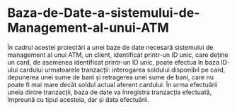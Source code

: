 # Baza-de-Date-a-sistemului-de-Management-al-unui-ATM

În cadrul acestei proiectări a unei baze de date necesară sistemului de management al unui ATM, un client, identificat printr-un ID unic, care deține un card, de asemenea identificat printr-un ID unic, poate efectua în baza ID-ului cardului urmatoarele tranzacții: interogarea soldului disponibil pe card, depunerea unei sume de bani și retragerea unei sume de bani, care nu poate fi mai mare decât soldul actual aferent cardului.
	În urma efectuării uneia dintre tranzacții, baza de date va înregistra tranzacția efectuată, împreună cu tipul acesteia, dar și data efectuării. 

